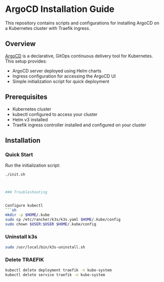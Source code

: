 # ArgoCD Installation Guide

This repository contains scripts and configurations for installing ArgoCD on a Kubernetes cluster with Traefik ingress.

## Overview

[ArgoCD](https://argoproj.github.io/argo-cd/) is a declarative, GitOps continuous delivery tool for Kubernetes. This setup provides:

- ArgoCD server deployed using Helm charts
- Ingress configuration for accessing the ArgoCD UI
- Simple initialization script for quick deployment

## Prerequisites

- Kubernetes cluster
- kubectl configured to access your cluster
- Helm v3 installed
- Traefik ingress controller installed and configured on your cluster

## Installation

### Quick Start

Run the initialization script:
```bash
./init.sh



### Troubleshooting


Configure kubectl
```sh
mkdir -p $HOME/.kube
sudo cp /etc/rancher/k3s/k3s.yaml $HOME/.kube/config
sudo chown $USER:$USER $HOME/.kube/config
```

### Uninstall k3s ###
```sh
sudo /usr/local/bin/k3s-uninstall.sh
```

### Delete TRAEFIK ###

```sh
kubectl delete deployment traefik -n kube-system
kubectl delete service traefik -n kube-system
```
